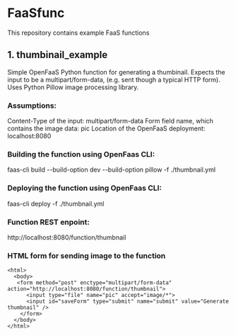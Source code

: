 # FaaSfunc

This repository contains example FaaS functions

## 1. thumbinail_example
Simple OpenFaaS Python function for generating a thumbinail. Expects the input to be a multipart/form-data, (e.g. sent though a typical HTTP form). Uses Python Pillow image processing library. 

### Assumptions:
Content-Type of the input: multipart/form-data
Form field name, which contains the image data: pic
Location of the OpenFaaS deployment: localhost:8080

### Building the function using OpenFaas CLI:
faas-cli build  --build-option dev --build-option pillow -f ./thumbnail.yml

### Deploying the function using OpenFaas CLI:
faas-cli deploy -f ./thumbnail.yml

### Function REST enpoint:
http://localhost:8080/function/thumbnail

### HTML form for sending image to the function
```
<html>
  <body>
   <form method="post" enctype="multipart/form-data" action="http://localhost:8080/function/thumbnail">
      <input type="file" name="pic" accept="image/*">
      <input id="saveForm" type="submit" name="submit" value="Generate thumbnail" />
    </form>	
  </body>
</html>
```


